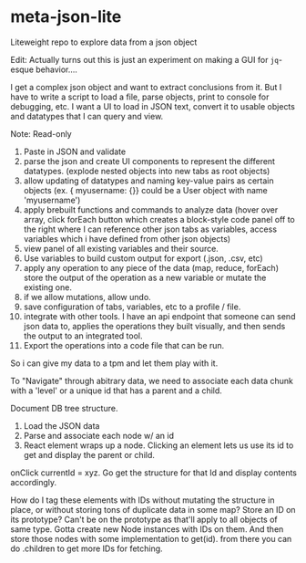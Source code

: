 # meta-json-lite

Liteweight repo to explore data from a json object

Edit: Actually turns out this is just an experiment on making a GUI for `jq`-esque behavior....

I get a complex json object and want to extract conclusions from it. But I have to write a script to load a file, parse objects, print to console for debugging, etc.
I want a UI to load in JSON text, convert it to usable objects and datatypes that I can query and view.

Note: Read-only

1. Paste in JSON and validate
2. parse the json and create UI components to represent the different datatypes. (explode nested objects into new tabs as root objects)
3. allow updating of datatypes and naming key-value pairs as certain objects (ex. { myusername: {<userdata>}} could be a User object with name 'myusername')
4. apply brebuilt functions and commands to analyze data (hover over array, click forEach button which creates a block-style code panel off to the right where I can reference other json tabs as variables, access variables which i have defined from other json objects)
5. view panel of all existing variables and their source.
6. Use variables to build custom output for export (.json, .csv, etc)
7. apply any operation to any piece of the data (map, reduce, forEach) store the output of the operation as a new variable or mutate the existing one.
8. if we allow mutations, allow undo.
9. save configuration of tabs, variables, etc to a profile / file.
10. integrate with other tools. I have an api endpoint that someone can send json data to, applies the operations they built visually, and then sends the output to an integrated tool.
11. Export the operations into a code file that can be run.

So i can give my data to a tpm and let them play with it.

To "Navigate" through abitrary data, we need to associate each data chunk with a 'level' or a unique id that has a parent and a child.

Document DB tree structure.

1. Load the JSON data
2. Parse and associate each node w/ an id
3. React element wraps up a node. Clicking an element lets us use its id to get and display the parent or child.

onClick currentId = xyz. Go get the structure for that Id and display contents accordingly.

How do I tag these elements with IDs without mutating the structure in place, or without storing tons of duplicate data in some map? Store an ID on its prototype? Can't be on the prototype as that'll apply to all objects of same type. Gotta create new Node instances with IDs on them. And then store those nodes with some implementation to get(id). from there you can do .children to get more IDs for fetching.
